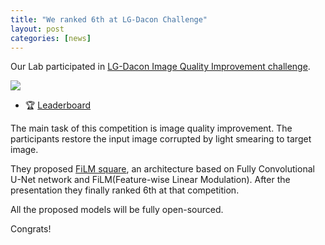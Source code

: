 ```yaml
---
title: "We ranked 6th at LG-Dacon Challenge"
layout: post
categories: [news]
---
```


Our Lab participated in [LG-Dacon Image Quality Improvement challenge](https://dacon.io/competitions/official/235746/overview/rules).

![](/images/FiLM_square.png)

- 🏆 [Leaderboard](https://dacon.io/competitions/official/235746/leaderboard)

The main task of this competition is image quality improvement. The participants restore the input image corrupted by light smearing to target image.

They proposed [FiLM square](https://github.com/kuielab/mdx-net), an architecture based on Fully Convolutional U-Net network and FiLM(Feature-wise Linear Modulation). After the presentation they finally ranked  6th at that competition.

All the proposed models will be fully open-sourced.

Congrats!
